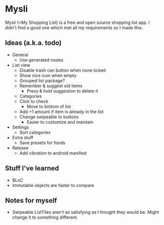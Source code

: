 # Mysli

Mysli (=My Shopping List) is a free and open source shopping list app. I didn't find a good one which met all my requirements so I made this.

## Ideas (a.k.a. todo)

- General
  - Use generated routes
- List view
  - Disable trash can button when none ticked
  - Show nice icon when empty
  - Grouped list package?
  - Remember & suggest old items
    - Press & hold suggestion to delete it
  - Categories
  - Click to check
    - Move to bottom of list
  - Add +1 amount if item is already in the list
  - Change swipeable to buttons
    - Easier to customize and maintain
- Settings
  - Sort categories
- Extra stuff
  - Save presets for foods
- Release
  - Add vibration to android manifest

## Stuff I've learned

- BLoC
- Immutable objects are faster to compare

## Notes for myself

- Swipeable ListTiles aren't as satisfying as I thought they would be. Might change it to something different.
